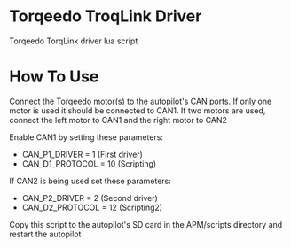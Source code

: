 # Torqeedo TroqLink Driver

Torqeedo TorqLink driver lua script

# How To Use

Connect the Torqeedo motor(s) to the autopilot's CAN ports.  If only one motor is used it should be connected to CAN1.
If two motors are used, connect the left motor to CAN1 and the right motor to CAN2

Enable CAN1 by setting these parameters:

- CAN_P1_DRIVER = 1 (First driver)
- CAN_D1_PROTOCOL = 10 (Scripting)

If CAN2 is being used set these parameters:

- CAN_P2_DRIVER = 2 (Second driver)
- CAN_D2_PROTOCOL = 12 (Scripting2)

Copy this script to the autopilot's SD card in the APM/scripts directory and restart the autopilot
